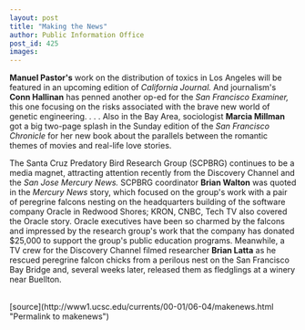 ```yaml
---
layout: post
title: "Making the News"
author: Public Information Office
post_id: 425
images:
---
```


<p>
  <b>Manuel Pastor's</b> work on the distribution of toxics in Los Angeles will be featured in an upcoming edition of <i>California Journal.</i> And journalism's <b>Conn Hallinan</b> has penned another op-ed for the <i>San Francisco Examiner,</i> this one focusing on the risks associated with the brave new world of genetic engineering. . . . Also in the Bay Area, sociologist <b>Marcia Millman</b> got a big two-page splash in the Sunday edition of the <i>San Francisco Chronicle</i> for her new book about the parallels between the romantic themes of movies and real-life love stories.
</p>
<p>
  The Santa Cruz Predatory Bird Research Group (SCPBRG) continues to be a media magnet, attracting attention recently from the Discovery Channel and the <i>San Jose Mercury News.</i> SCPBRG coordinator <b>Brian Walton</b> was quoted in the <i>Mercury News</i> story, which focused on the group's work with a pair of peregrine falcons nesting on the headquarters building of the software company Oracle in Redwood Shores; KRON, CNBC, Tech TV also covered the Oracle story. Oracle executives have been so charmed by the falcons and impressed by the research group's work that the company has donated $25,000 to support the group's public education programs. Meanwhile, a TV crew for the Discovery Channel filmed researcher <b>Brian Latta</b> as he rescued peregrine falcon chicks from a perilous nest on the San Francisco Bay Bridge and, several weeks later, released them as fledglings at a winery near Buellton.<br>
  <br>
  </p>
[source](http://www1.ucsc.edu/currents/00-01/06-04/makenews.html "Permalink to makenews")
